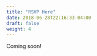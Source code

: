 ```yaml
---
title: "RSVP Here"
date: 2018-06-28T22:16:33-04:00
draft: false
weight: 4
---
```

Coming soon!
<!--
<form action="https://formspree.io/bontila2019+rsvp@gmail.com"
      method="POST">
    <input type="text" name="name" placeholder="Your Name">
    <input type="text" name="guest" placeholder="Guest Name">
    <input type="email" name="_replyto" placeholder="Your Email">
    <input type="submit" value="Send">
</form>
-->
